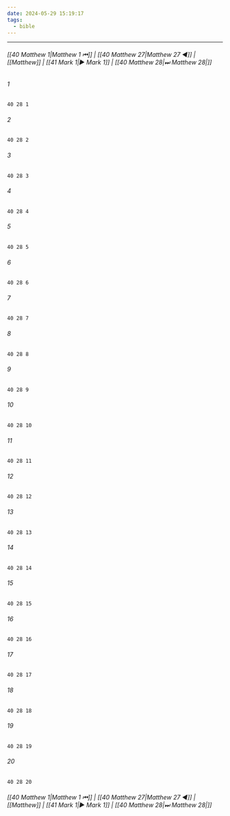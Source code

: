 ```yaml
---
date: 2024-05-29 15:19:17
tags:
  - bible
---
```

___

###### [[40 Matthew 1|Matthew 1 ⏮]] | [[40 Matthew 27|Matthew 27 ◀]] | [[Matthew]] | [[41 Mark 1|▶ Mark 1]] | [[40 Matthew 28|⏭ Matthew 28|]]

###### 1
``` verse
40 28 1 
```
###### 2
``` verse
40 28 2 
```
###### 3
``` verse
40 28 3 
```
###### 4
``` verse
40 28 4 
```
###### 5
``` verse
40 28 5 
```
###### 6
``` verse
40 28 6 
```
###### 7
``` verse
40 28 7 
```
###### 8
``` verse
40 28 8 
```
###### 9
``` verse
40 28 9 
```
###### 10
``` verse
40 28 10 
```
###### 11
``` verse
40 28 11 
```
###### 12
``` verse
40 28 12 
```
###### 13
``` verse
40 28 13 
```
###### 14
``` verse
40 28 14 
```
###### 15
``` verse
40 28 15 
```
###### 16
``` verse
40 28 16 
```
###### 17
``` verse
40 28 17 
```
###### 18
``` verse
40 28 18 
```
###### 19
``` verse
40 28 19 
```
###### 20
``` verse
40 28 20 
```

###### [[40 Matthew 1|Matthew 1 ⏮]] | [[40 Matthew 27|Matthew 27 ◀]] | [[Matthew]] | [[41 Mark 1|▶ Mark 1]] | [[40 Matthew 28|⏭ Matthew 28|]]

